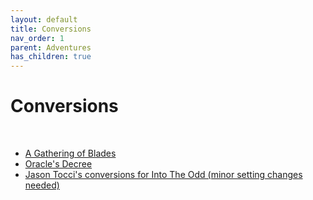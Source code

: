 ```yaml
---
layout: default
title: Conversions
nav_order: 1
parent: Adventures
has_children: true
---
```


# Conversions
<br>

- [A Gathering of Blades](https://docs.google.com/document/d/1HbO_K9ae7ifFcMg6sO2y0vOixl2KVwTvXxKqrev5g74/edit)
- [Oracle's Decree](https://docs.google.com/document/d/1kpMuf-ZFIBiPRjThx81BnhMPurU0Ry0cT43iH-RfafQ/)
- [Jason Tocci's conversions for Into The Odd (minor setting changes needed)](https://jasontocci.itch.io/agents-of-the-odd/devlog/180126/adapting-scenarios-for-agents-of-the-odd)
